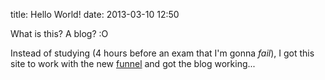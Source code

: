 title: Hello World!
date: 2013-03-10 12:50

What is this? A blog? :O

Instead of studying (4 hours before an exam that I'm gonna *fail*), I got this
site to work with the new [funnel](https://github.com/shuhaowu/funnel) and
got the blog working...